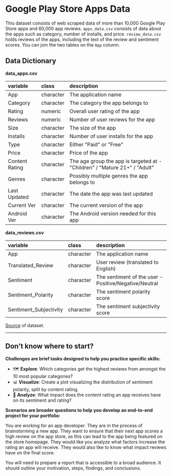 # Google Play Store Apps Data
This dataset consists of web scraped data of more than 10,000 Google Play Store apps and 60,000 app reviews. `apps_data.csv` consists of data about the apps such as category, number of installs, and price. `review_data.csv` holds reviews of the apps, including the text of the review and sentiment scores. You can join the two tables on the `App` column.

## Data Dictionary

**data_apps.csv**

| variable       | class     | description                                                                  |
|:---------------|:----------|:-----------------------------------------------------------------------------|
| App            | character | The application name                                                         |
| Category       | character | The category the app belongs to                                              |
| Rating         | numeric   | Overall user rating of the app                                               |
| Reviews        | numeric   | Number of user reviews for the app                                           |
| Size           | character | The size of the app                                                          |
| Installs       | character | Number of user installs for the app                                          |
| Type           | character | Either "Paid" or "Free"                                                      |
| Price          | character | Price of the app                                                             |
| Content Rating | character | The age group the app is targeted at - "Children" / "Mature 21+" / "Adult"   |
| Genres         | character | Possibly multiple genres the app belongs to                                  |
| Last Updated   | character | The date the app was last updated                                            |
| Current Ver    | character | The current version of the app                                               |
| Android Ver    | character | The Android version needed for this app                                      |

**data_reviews.csv**

| variable               | class        | description                                           |
|:-----------------------|:-------------|:------------------------------------------------------|
| App                    | character    | The application name                                  |
| Translated_Review      | character    | User review (translated to English)                   |
| Sentiment              | character    | The sentiment of the user - Positive/Negative/Neutral |
| Sentiment_Polarity     | character    | The sentiment polarity score                          |
| Sentiment_Subjectivity | character    | The sentiment subjectivity score                      |


[Source](https://www.kaggle.com/lava18/google-play-store-apps) of dataset.


------------------

## Don't know where to start?

**Challenges are brief tasks designed to help you practice specific skills:**

- 🗺️ **Explore**: Which categories get the highest reviews from amongst the 10 most popular categories?
- 📊 **Visualize**: Create a plot visualizing the distribution of sentiment polarity, split by content rating.
- 🔎 **Analyze**: What impact does the content rating an app receives have on its sentiment and rating?

**Scenarios are broader questions to help you develop an end-to-end project for your portfolio:**

You are working for an app developer. They are in the process of brainstorming a new app. They want to ensure that their next app scores a high review on the app store, as this can lead to the app being featured on the store homepage. They would like you analyze what factors increase the rating an app will receive. They would also like to know what impact reviews have on the final score.

You will need to prepare a report that is accessible to a broad audience. It should outline your motivation, steps, findings, and conclusions.
